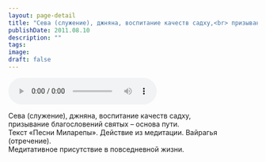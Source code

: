 ```yaml
---
layout: page-detail
title: "Сева (служение), джняна, воспитание качеств садху,<br> призывание благословений святых - основа пути"
publishDate: 2011.08.10
description: ""
tags:
image:
draft: false
---
```


<audio title="2011.08.10 - Сева (служение), джняна, воспитание качеств садху,<br> призывание благословений святых - основа пути.mp3" src="https://filer-api.advayta.org/v1.0/public/files/75435" controls=""></audio>

 Сева (служение), джняна, воспитание качеств садху,  
 призывание благословений святых – основа пути.  
 Текст «Песни Миларепы». Действие из медитации. Вайрагья (отречение).  
 Медитативное присутствие в повседневной жизни.  

  
